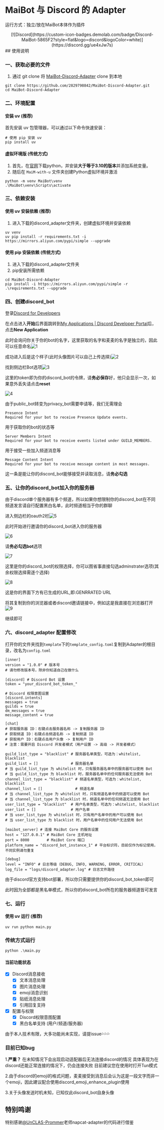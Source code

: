 # MaiBot 与 Discord 的 Adapter

运行方式：独立/放在MaiBot本体作为插件
<div align="center">
[![Discord](https://custom-icon-badges.demolab.com/badge/Discord-MaiBot-5865F2?style=flat&logo=discord&logoColor=white)](https://discord.gg/ue4xJw7s)
</div>
## 使用说明

### 一、获取必要的文件

1. 通过 git clone 将 [MaiBot-Discord-Adapter](https://github.com/2829798842/MaiBot-Discord-Adapter) clone 到本地

```
git clone https://github.com/2829798842/MaiBot-Discord-Adapter.git
cd MaiBot-Discord-Adapter
```

### 二、环境配置

#### 安装 uv (推荐)

首先安装 uv 包管理器，可以通过以下命令快速安装：

```
# 使用 pip 安装 uv
pip install uv
```

#### 虚拟环境版 (传统方式)

1. 首先，在[官网](https://www.python.org/)下载python，并安装**大于等于3.10的版本**并添加系统变量。
2. 随后在 `MaiM-with-u` 文件夹创建Python虚拟环境并激活

```
python -m venv MaiBot\venv
.\MaiBot\venv\Scripts\activate
```

### 三、依赖安装

#### 使用 uv 安装依赖 (推荐)

1. 进入下载的discord_adapter文件夹，创建虚拟环境并安装依赖

```
uv venv
uv pip install -r requirements.txt -i https://mirrors.aliyun.com/pypi/simple --upgrade
```

#### 使用 pip 安装依赖 (传统方式)

1. 进入下载的discord_adapter文件夹
2. pip安装所需依赖

```
cd MaiBot-Discord-Adapter
pip install -i https://mirrors.aliyun.com/pypi/simple -r .\requirements.txt --upgrade
```

### 四、创建discord_bot

登录[Discord for Developers](https://discord.com/developers)

在点击进入**开始**后界面跳转到[My Applications | Discord Developer Portal](https://discord.com/developers/applications)后，点击**New Application**

此时会询问你关于你的bot的名字，这里获取的名字和麦麦的名字是独立的，因此可以任意命名![1](./image/1.png)

成功进入后是这个样子(此时头像图片可以自己上传选择)![2](./image/2.png)

找到侧边栏Bot选项![3](./image/3.png)

这里的token即为你的discord_bot的令牌，请**务必保存**好，他只会显示一次，如果意外丢失请点击**reset**

![4](./image/4.png)

由于public_bot转变为privacy_bot需要申请等，我们无需理会

```
Presence Intent
Required for your bot to receive Presence Update events.
```

用于获取你的bot的状态等

```
Server Members Intent
Required for your bot to receive events listed under GUILD_MEMBERS.
```

用于接受一些加入频道消息等

```
Message Content Intent
Required for your bot to receive message content in most messages.
```

这一条是能让你的discord_bot能够接受并读取消息，请**务必勾选**

### 五、让你的discord_bot加入你的服务器

由于discord单个服务器有多个频道，所以如果你想限制你的discord_bot在不同频道发言请自行配置黑白名单，此时频道相当于你的群聊

进入侧边栏的oauth2栏![5](./image/5.png)

此时开始进行邀请你的discord_bot进入你的服务器

![6](./image/6.png)

请**务必勾选bot**选项

![7](./image/7.png)

这里是你的discord_bot的权限选择，你可以图省事直接勾选adminstrater选项(其余权限选择需逐个选择)

![8](./image/8.png)

这是你的界面下方有已生成的URL,即:GENRRATED URL

将其复制到你的浏览器或者discord邀请链接中，例如这是我直接在浏览器打开![9](./image/9.png)

继续即可

### 六、discord_adapter 配置修改

打开你的文件夹找到`template`下的`template_config.toml`复制到Adapter的根目录，改名为`config.toml`

```
[inner]
version = "1.0.0" # 版本号
# 请勿修改版本号，除非你知道自己在做什么

[discord] # Discord Bot 设置
token = "your_discord_bot_token_"

# Discord 权限意图设置
[discord.intents]
messages = true
guilds = true
dm_messages = true
message_content = true

[chat]
# 获取服务器 ID：右键点击服务器名称 -> 复制服务器 ID
# 获取频道 ID：右键点击频道名称 -> 复制频道 ID
# 获取用户 ID：右键点击用户头像 -> 复制用户 ID
# 注意：需要开启 Discord 开发者模式（用户设置 -> 高级 -> 开发者模式）

guild_list_type = "blacklist" # 服务器名单类型，可选为：whitelist, blacklist
guild_list = []               # 服务器名单
# 当 guild_list_type 为 whitelist 时，只有服务器名单中的服务器可以使用 Bot
# 当 guild_list_type 为 blacklist 时，服务器名单中的任何服务器无法使用 Bot
channel_list_type = "blacklist" # 频道名单类型，可选为：whitelist, blacklist
channel_list = []               # 频道名单
# 当 channel_list_type 为 whitelist 时，只有频道名单中的频道可以使用 Bot
# 当 channel_list_type 为 blacklist 时，频道名单中的任何频道无法使用 Bot
user_list_type = "blacklist"  # 用户名单类型，可选为：whitelist, blacklist
user_list = []                # 用户名单
# 当 user_list_type 为 whitelist 时，只有用户名单中的用户可以使用 Bot
# 当 user_list_type 为 blacklist 时，用户名单中的任何用户无法使用 Bot

[maibot_server] # 连接 MaiBot Core 的服务设置
host = "127.0.0.1" # MaiBot Core 主机地址
port = 8000        # MaiBot Core 端口
platform_name = "discord_bot_instance_1" # 平台标识符，目前仅作为标记使用，不同实例请勿重复

[debug]
level = "INFO" # 日志等级（DEBUG, INFO, WARNING, ERROR, CRITICAL）
log_file = "logs/discord_adapter.log" # 日志文件路径
```

由于discord官方支持bot部署，所以你只需要提供你的discord_bot_token即可

此时因为全部都是黑名单模式，所以你的discord_bot所在的服务器频道皆可发言

### 七、运行

#### 使用 uv 运行 (推荐)

```
uv run python main.py
```

### 传统方式运行

```
python .\main.py
```



#### 当前功能状态

- [x] Discord消息接收
  - [x] 文本消息处理
  - [x] 图片消息处理
  - [x] emoji消息识别
  - [x] 贴纸消息处理
  - [x] 引用回复支持
- [x] 配置与权限
  - [x] Discord权限意图配置
  - [x] 黑白名单支持 (用户/频道/服务器)

由于本人技术有限，大多功能尚未实现，请提issue💦💦💦

### 目前已知bug

1.**严重？** 在未知情况下会出现启动适配器后无法连接discord的情况
具体表现为在discord还能正常连接的情况下，仍会连接失败
目前建议您在使用时打开Tun模式

2.由于discord的emoji的格式问题，麦麦接受到消息后会认为这是一段文字而非一个emoji，因此建议配合使用discord_emoji_enhance_plugin使用

3.关于头像发送时机未知，已知仅此discord_bot自身头像

## 特别鸣谢

特别感谢[@UnCLAS-Prommer]([UnCLAS-Prommer](https://github.com/UnCLAS-Prommer))老师napcat-adapter的代码进行借鉴
